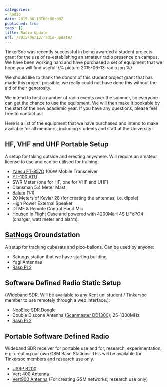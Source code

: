 ```yaml
---
categories:
- Radio
date: 2015-06-13T00:00:00Z
published: true
tags: []
title: Radio Update
url: /2015/06/13/radio-update/
---
```


TinkerSoc was recently successful in being awarded a student projects grant for the use of re-establishing an amateur radio presence on campus. We have been working hard and have purchased a set of equipment that we hope you will find useful!
{% picture 2015-06-13-radio.jpg %}


We should like to thank the donors of this student project grant that has made this project possible, we really could not have done this without the aid of their generosity.

We intend to host a number of radio events over the summer, so everyone can get the chance to use the equipment. We will then make it bookable by the start of the new academic year. If you have any questions, please feel free to contact us!

Here is a list of the equipment that we have purchased and intend to make available for all members, including students and staff at the University:

## HF, VHF and UHF Portable Setup ##

A setup for taking outside and erecting anywhere. Will require an amateur license to use and can be utilised for training:

- [Yaesu FT-857D](http://www.yaesu.com/indexVS.cfm?cmd=DisplayProducts&ProdCatID=102&encProdID=8CBB7C4BDBAF40129AD4253A4987523C) 100W Mobile Transceiver
- [YT-100 ATU](http://www.ldgelectronics.com/c/252/products/18/52/1)
- SWR Meter (one for HF, one for VHF and UHF)
- Clansman 5.4 Meter Mast
- [Balum](https://en.wikipedia.org/wiki/Balun) (1:1)
- 20 Meters of Kevlar 28 (for creating the antennas, i.e. dipole).
- High Power External Speaker
- DTMF & Remote Control Hand Mic
- Housed in Flight Case and powered with 4200MaH 4S LiFePO4 (charger, watt meter and alarm).

## [SatNogs](https://satnogs.org/) Groundstation ##

A setup for tracking cubesats and pico-ballons. Can be used by anyone:

- Satnogs station that we have starting building
- Yagi Antennas
- [Rasp Pi 2](https://www.raspberrypi.org/products/raspberry-pi-2-model-b/)

## Software Defined Radio Static Setup ##

(Wideband SDR. Will be available to any Kent uni student / Tinkersoc member to use remotely through a web interface.):

- [NooElec SDR Dongle](http://www.nooelec.com/store/sdr/nesdr-mini2-rtl2832u-r820t2.html)
- Double Discone Antenna ([Scanmaster DD1300](http://www.nevadaradio.co.uk/radio-scanners/scanner-antennas/scanner-base-antennas/scanmaster-dd1300)); 25-1300MHz
- [Rasp Pi 2](https://www.raspberrypi.org/products/raspberry-pi-2-model-b/)

## Portable Software Defined Radio ##

Wideband SDR receiver for portable use and for, research, experimentation; e.g. creating our own GSM Base Stations. This will be available for Tinkersoc members and research use only.

- [USRP B200](http://www.ettus.com/product/details/UB200-KIT)
- [Vert 400 Antenna](http://www.ettus.com/product/details/VERT400)
- [Vert900 Antenna](http://www.ettus.com/product/details/VERT900) (For creating GSM networks; research use only)

